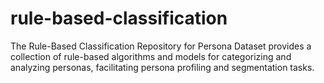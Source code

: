 # rule-based-classification
The Rule-Based Classification Repository for Persona Dataset provides a collection of rule-based algorithms and models for categorizing and analyzing personas, facilitating persona profiling and segmentation tasks.
